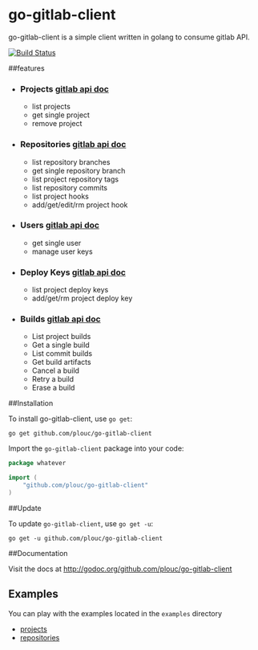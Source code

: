 go-gitlab-client
================

go-gitlab-client is a simple client written in golang to consume gitlab API.

[![Build Status](https://travis-ci.org/plouc/go-gitlab-client.png?branch=master)](https://travis-ci.org/plouc/go-gitlab-client)


##features

*	
	### Projects [gitlab api doc](http://doc.gitlab.com/ce/api/projects.html)
	* list projects
	* get single project
	* remove project

*	
	### Repositories [gitlab api doc](http://doc.gitlab.com/ce/api/repositories.html)
	* list repository branches
	* get single repository branch
	* list project repository tags
	* list repository commits
	* list project hooks
	* add/get/edit/rm project hook

*	
	### Users [gitlab api doc](http://api.gitlab.org/users.html)
	* get single user
	* manage user keys

*	
	### Deploy Keys [gitlab api doc](http://doc.gitlab.com/ce/api/deploy_keys.html)
	* list project deploy keys
	* add/get/rm project deploy key

*	
	### Builds [gitlab api doc](http://doc.gitlab.com/ce/api/builds.html)
	* List project builds
	* Get a single build
	* List commit builds
	* Get build artifacts
	* Cancel a build
	* Retry a build
	* Erase a build

##Installation

To install go-gitlab-client, use `go get`:

    go get github.com/plouc/go-gitlab-client

Import the `go-gitlab-client` package into your code:

```go
package whatever

import (
    "github.com/plouc/go-gitlab-client"
)
```


##Update

To update `go-gitlab-client`, use `go get -u`:

    go get -u github.com/plouc/go-gitlab-client


##Documentation

Visit the docs at http://godoc.org/github.com/plouc/go-gitlab-client


## Examples

You can play with the examples located in the `examples` directory

* [projects](https://github.com/plouc/go-gitlab-client/tree/master/examples/projects)
* [repositories](https://github.com/plouc/go-gitlab-client/tree/master/examples/repositories)
